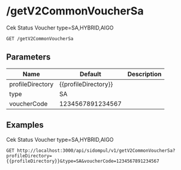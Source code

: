 # /getV2CommonVoucherSa
Cek Status Voucher type&#x3D;SA,HYBRID,AIGO


```
GET /getV2CommonVoucherSa
```

## Parameters
Name | Default | Description
--- | --- | ---
profileDirectory | {{profileDirectory}} | 
type | SA | 
voucherCode | 1234567891234567 | 





## Examples
Cek Status Voucher type&#x3D;SA,HYBRID,AIGO

```
GET http://localhost:3000/api/sidompul/v1/getV2CommonVoucherSa?profileDirectory={{profileDirectory}}&type=SA&voucherCode=1234567891234567


```

